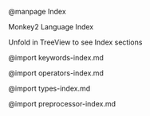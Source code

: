 @manpage Index

Monkey2 Language Index

Unfold in TreeView to see Index sections

@import keywords-index.md

@import operators-index.md

@import types-index.md

@import preprocessor-index.md
